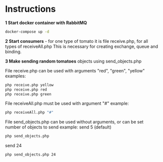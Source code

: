 # Instructions
**1 Start docker container with RabbitMQ**
```sh
docker-compose up -d
```

**2 Start consumers** - for one type of tomato it is file receive.php, for all types of receiveAll.php
This is necessary for creating exchange, queue and binding.

**3 Make sending random tomatoes** objects using send_objects.php

File receive.php can be used with arguments "red", "green", "yellow"
examples:
```sh
php receive.php yellow
php receive.php red
php receive.php green
```

File receiveAll.php must be used with argument "#"
example:
```sh
php receiveAll.php "#"
```

File send_objects.php can be used without arguments, or can be set number of objects to send
example:
send 5 (default)
```sh
php send_objects.php
```

send 24
```sh
php send_objects.php 24
```